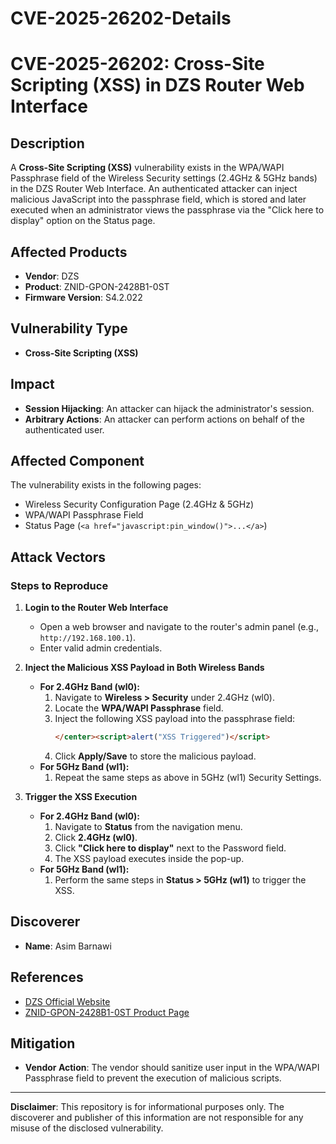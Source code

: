 # CVE-2025-26202-Details

# CVE-2025-26202: Cross-Site Scripting (XSS) in DZS Router Web Interface

## Description
A **Cross-Site Scripting (XSS)** vulnerability exists in the WPA/WAPI Passphrase field of the Wireless Security settings (2.4GHz & 5GHz bands) in the DZS Router Web Interface. An authenticated attacker can inject malicious JavaScript into the passphrase field, which is stored and later executed when an administrator views the passphrase via the "Click here to display" option on the Status page.

## Affected Products
- **Vendor**: DZS
- **Product**: ZNID-GPON-2428B1-0ST
- **Firmware Version**: S4.2.022

## Vulnerability Type
- **Cross-Site Scripting (XSS)**

## Impact
- **Session Hijacking**: An attacker can hijack the administrator's session.
- **Arbitrary Actions**: An attacker can perform actions on behalf of the authenticated user.

## Affected Component
The vulnerability exists in the following pages:
- Wireless Security Configuration Page (2.4GHz & 5GHz)
- WPA/WAPI Passphrase Field
- Status Page (`<a href="javascript:pin_window()">...</a>`)

## Attack Vectors
### Steps to Reproduce
1. **Login to the Router Web Interface**
   - Open a web browser and navigate to the router's admin panel (e.g., `http://192.168.100.1`).
   - Enter valid admin credentials.

2. **Inject the Malicious XSS Payload in Both Wireless Bands**
   - **For 2.4GHz Band (wl0):**
     1. Navigate to **Wireless > Security** under 2.4GHz (wl0).
     2. Locate the **WPA/WAPI Passphrase** field.
     3. Inject the following XSS payload into the passphrase field:
        ```html
        </center><script>alert("XSS Triggered")</script>
        ```
     4. Click **Apply/Save** to store the malicious payload.
   - **For 5GHz Band (wl1):**
     1. Repeat the same steps as above in 5GHz (wl1) Security Settings.

3. **Trigger the XSS Execution**
   - **For 2.4GHz Band (wl0):**
     1. Navigate to **Status** from the navigation menu.
     2. Click **2.4GHz (wl0)**.
     3. Click **"Click here to display"** next to the Password field.
     4. The XSS payload executes inside the pop-up.
   - **For 5GHz Band (wl1):**
     1. Perform the same steps in **Status > 5GHz (wl1)** to trigger the XSS.

## Discoverer
- **Name**: Asim Barnawi

## References
- [DZS Official Website](https://dzsi.com)
- [ZNID-GPON-2428B1-0ST Product Page](https://dzsi.com/product/2428b1/)

## Mitigation
- **Vendor Action**: The vendor should sanitize user input in the WPA/WAPI Passphrase field to prevent the execution of malicious scripts.

---

**Disclaimer**: This repository is for informational purposes only. The discoverer and publisher of this information are not responsible for any misuse of the disclosed vulnerability.
